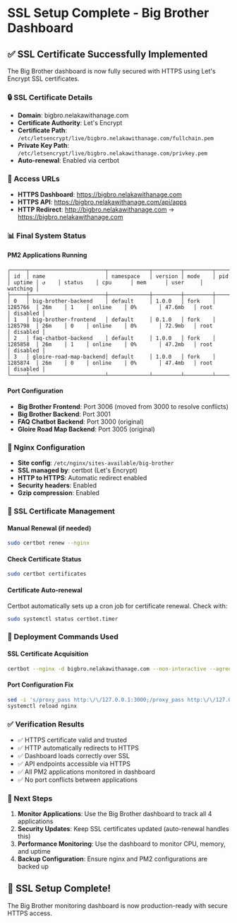 # SSL Setup Complete - Big Brother Dashboard

## ✅ SSL Certificate Successfully Implemented

The Big Brother dashboard is now fully secured with HTTPS using Let's Encrypt SSL certificates.

### 🔒 SSL Certificate Details

- **Domain**: bigbro.nelakawithanage.com
- **Certificate Authority**: Let's Encrypt
- **Certificate Path**: `/etc/letsencrypt/live/bigbro.nelakawithanage.com/fullchain.pem`
- **Private Key Path**: `/etc/letsencrypt/live/bigbro.nelakawithanage.com/privkey.pem`
- **Auto-renewal**: Enabled via certbot

### 🚀 Access URLs

- **HTTPS Dashboard**: https://bigbro.nelakawithanage.com
- **HTTPS API**: https://bigbro.nelakawithanage.com/api/apps
- **HTTP Redirect**: http://bigbro.nelakawithanage.com → https://bigbro.nelakawithanage.com

### 📊 Final System Status

#### PM2 Applications Running

```
┌─────┬────────────────────────┬─────────────┬─────────┬─────────┬──────────┬────────┬──────┬───────────┬──────────┬──────────┬──────────┬──────────┐
│ id  │ name                   │ namespace   │ version │ mode    │ pid      │ uptime │ ↺    │ status    │ cpu      │ mem      │ user     │ watching │
├─────┼────────────────────────┼─────────────┼─────────┼─────────┼──────────┼────────┼──────┼───────────┼──────────┼──────────┼──────────┼──────────┤
│ 0   │ big-brother-backend    │ default     │ 1.0.0   │ fork    │ 1285766  │ 26m    │ 1    │ online    │ 0%       │ 47.6mb   │ root     │ disabled │
│ 1   │ big-brother-frontend   │ default     │ 0.1.0   │ fork    │ 1285798  │ 26m    │ 0    │ online    │ 0%       │ 72.9mb   │ root     │ disabled │
│ 2   │ faq-chatbot-backend    │ default     │ 1.0.0   │ fork    │ 1285858  │ 26m    │ 1    │ online    │ 0%       │ 47.2mb   │ root     │ disabled │
│ 3   │ gloire-road-map-backend│ default     │ 1.0.0   │ fork    │ 1285874  │ 26m    │ 0    │ online    │ 0%       │ 47.4mb   │ root     │ disabled │
└─────┴────────────────────────┴─────────────┴─────────┴─────────┴──────────┴────────┴──────┴───────────┴──────────┴──────────┴──────────┴──────────┘
```

#### Port Configuration

- **Big Brother Frontend**: Port 3006 (moved from 3000 to resolve conflicts)
- **Big Brother Backend**: Port 3001
- **FAQ Chatbot Backend**: Port 3000 (original)
- **Gloire Road Map Backend**: Port 3005 (original)

### 🔧 Nginx Configuration

- **Site config**: `/etc/nginx/sites-available/big-brother`
- **SSL managed by**: certbot (Let's Encrypt)
- **HTTP to HTTPS**: Automatic redirect enabled
- **Security headers**: Enabled
- **Gzip compression**: Enabled

### 🔄 SSL Certificate Management

#### Manual Renewal (if needed)

```bash
sudo certbot renew --nginx
```

#### Check Certificate Status

```bash
sudo certbot certificates
```

#### Certificate Auto-renewal

Certbot automatically sets up a cron job for certificate renewal. Check with:

```bash
sudo systemctl status certbot.timer
```

### 📝 Deployment Commands Used

#### SSL Certificate Acquisition

```bash
certbot --nginx -d bigbro.nelakawithanage.com --non-interactive --agree-tos --email admin@nelakawithanage.com
```

#### Port Configuration Fix

```bash
sed -i 's/proxy_pass http:\/\/127.0.0.1:3000;/proxy_pass http:\/\/127.0.0.1:3006;/' /etc/nginx/sites-available/big-brother
systemctl reload nginx
```

### ✅ Verification Results

- ✅ HTTPS certificate valid and trusted
- ✅ HTTP automatically redirects to HTTPS
- ✅ Dashboard loads correctly over SSL
- ✅ API endpoints accessible via HTTPS
- ✅ All PM2 applications monitored in dashboard
- ✅ No port conflicts between applications

### 🔮 Next Steps

1. **Monitor Applications**: Use the Big Brother dashboard to track all 4 applications
2. **Security Updates**: Keep SSL certificates updated (auto-renewal handles this)
3. **Performance Monitoring**: Use the dashboard to monitor CPU, memory, and uptime
4. **Backup Configuration**: Ensure nginx and PM2 configurations are backed up

## 🎉 SSL Setup Complete!

The Big Brother monitoring dashboard is now production-ready with secure HTTPS access.
